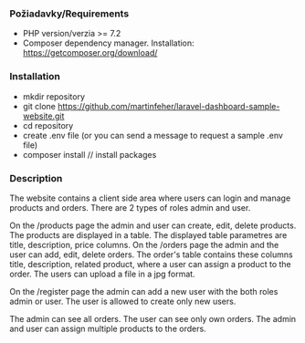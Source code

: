 ### Požiadavky/Requirements
- PHP version/verzia >= 7.2
- Composer dependency manager. Installation: https://getcomposer.org/download/

### Installation
- mkdir repository
- git clone https://github.com/martinfeher/laravel-dashboard-sample-website.git
- cd repository 
- create .env file (or you can send a message to request a sample .env file)
- composer install // install packages 

### Description
The website contains a client side area where users can login and manage products and orders.
There are 2 types of roles admin and user.

On the /products page the admin and user can create, edit, delete products. The products are displayed in a table. The displayed table parametres are title, description, price columns.
On the /orders page the admin and the user can add, edit, delete orders.
The order's table contains these columns title, description, related product, where a user can assign a product to the order. The users can upload a file in a jpg format.

On the /register page the admin can add a new user with the both roles admin or user. The user is allowed to create only new users.

The admin can see all orders. The user can see only own orders. 
The admin and user can assign multiple products to the orders.
